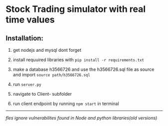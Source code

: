 # Stock Trading simulator with real time values

## Installation:
1. get nodejs and mysql dont forget

2. install requuired libraries with `pip install -r requirements.txt`

3. make a database h3566726 and use the h3566726.sql file as source and import `source path/h3566726.sql`

4. run `server.py`

5. navigate to Client- subfolder

6. run client endpoint by running `npm start` in terminal

- - - -

_fles ignore vulnerabilites found in Node and python libraries(old versions)_
